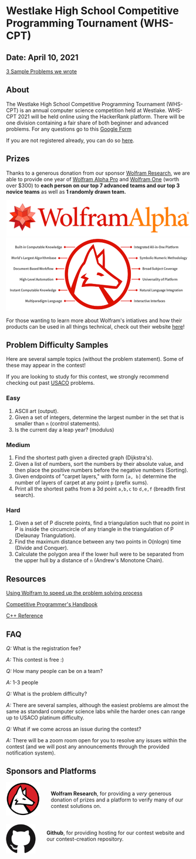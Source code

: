 # Westlake High School Competitive Programming Tournament (WHS-CPT)

## Date: April 10, 2021

[3 Sample Problems we wrote](https://www.hackerrank.com/whs-sample)

## About

The Westlake High School Competitive Programming Tournament (WHS-CPT) is an annual computer science competition held at Westlake. WHS-CPT 2021 will be held online using the HackerRank platform. There will be one division containing a fair share of both beginner and advanced problems. For any questions go to this [Google Form](https://forms.gle/RbtGpYLuZUQuWBqv6)

If you are not registered already, you can do so [here](https://forms.gle/fcmr9fb9rxgRyi49A).

## Prizes

Thanks to a generous donation from our sponsor [Wolfram Research](https://www.wolfram.com/), we are able to provide one year of [Wolfram Alpha Pro](https://www.wolframalpha.com/pro/) and [Wolfram One](https://www.wolfram.com/wolfram-one/) (worth over $300) to **each person on our top 7 advanced teams and our top 3 novice teams** as well as **1 randomly drawn team.**

<div style='display:flex; flex-wrap:wrap; width:full; justify-content:center; align-items:center;'>
<a href='https://wolframalpha.com/'><img src='./assets/WALogo.png' alt='Wolfram Logo' height='100'></a>
<a href='https://one.wolframcloud.com/'><img src='./assets/WolframOne.png' alt='Wolfram Logo' height='200'></a>
</div>

For those wanting to learn more about Wolfram's intiatives and how their products can be used in all things technical, check out their website [here](https://www.wolfram.com/)!

## Problem Difficulty Samples

Here are several sample topics (without the problem statement). Some of these may appear in the contest!

If you are looking to study for this contest, we strongly recommend checking out past [USACO](http://www.usaco.org/) problems.

### Easy

1. ASCII art (output).
2. Given a set of integers, determine the largest number in the set that is smaller than `n` (control statements).
3. Is the current day a leap year? (modulus)

### Medium

1. Find the shortest path given a directed graph (Dijkstra's).
2. Given a list of numbers, sort the numbers by their absolute value, and then place the positive numbers before the negative numbers (Sorting).
3. Given endpoints of "carpet layers," with form `[a, b]` determine the number of layers of carpet at any point `p` (prefix sums).
4. Print all the shortest paths from a 3d point `a,b,c` to `d,e,f` (breadth first search).

### Hard

1. Given a set of P discrete points, find a triangulation such that no point in P is inside the circumcircle of any triangle in the triangulation of P (Delaunay Triangulation).
2. Find the maximum distance between any two points in O(nlogn) time (Divide and Conquer).
3. Calculate the polygon area if the lower hull were to be separated from the upper hull by a distance of `n` (Andrew's Monotone Chain).

## Resources

[Using Wolfram to speed up the problem solving process](/USINGWOLFRAM.md)

[Competitive Programmer's Handbook](https://cses.fi/book/book.pdf)

[C++ Reference](http://www.cplusplus.com/reference/)

## FAQ

_Q:_ What is the registration fee?

_A:_ This contest is free :)

_Q:_ How many people can be on a team?

_A:_ 1-3 people

_Q:_ What is the problem difficulty?

_A:_ There are several samples, although the easiest problems are almost the same as standard computer science labs while the harder ones can range up to USACO platinum difficulty.

_Q:_ What if we come across an issue during the contest?

_A:_ There will be a zoom room open for you to resolve any issues within the contest (and we will post any announcements through the provided notification system).

## Sponsors and Platforms

<div style='display:flex; flex-wrap:wrap; width:full; justify-content:left; align-items:center'>
<div style='display:flex; align-items:center'>
<a href='https://wolfram.com/' style='margin-right:30px; '><img src='./assets/WolframLogo.png' alt='Wolfram Logo' width='200px'></a>
<p><b>Wolfram Research</b>, for providing a <i>very</i> generous donation of prizes and a platform to verify many of our contest solutions on.</p>
</div>
<div style='display:flex; align-items:center'>
<a href='https://github.com/' style='margin-right:30px; margin-top: 20px;'><img src='./assets/Github_Mark.png' alt='Github Logo' height='auto' width='auto' style='object-fit:cover;'></a>
<p><b>Github</b>, for providing hosting for our contest website and our contest-creation repository.</p>
</div>
</div>
